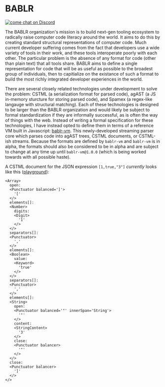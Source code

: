 # BABLR
[![come chat on Discord](https://img.shields.io/discord/1151914613089251388)](https://discord.gg/NfMNyYN6cX)

The BABLR organization's mission is to build next-gen tooling ecosystem to radically raise computer code literacy around the world. It aims to do this by creating standard structural representations of computer code. Much current developer suffering comes from the fact that developers use a wide variety of tools in their work, and these tools interoperate poorly with each other. The particular problem is the absence of any format for code (other than plain text) that all tools share. BABLR aims to define a single representation for code that will be as useful as possible to the broadest group of individuals, then to capitialize on the existance of such a format to build the most richly integrated developer experiences in the world.

There are several closely related technologies under development to solve the problem: CSTML (a serialization format for parsed code), agAST (a JS in-memory sturcture for storing parsed code), and Spamex (a regex-like langauge with structural matching). Each of these technologies is designed to be larger than the BABLR organization and would likely be subject to formal standardization if they are informally successful, as is often the way of things with the web. Instead of writing a formal specification for these technologies, I have instead opted to define them in terms of a reference VM built in Javascript: [bablr-vm]([bablr-vm](https://github.com/bablr-lang/bablr-vm)). This newly-developed streaming parser core which parses code into agAST trees, CSTML documents, or CSTML-ish streams. Because the formats are defined by `bablr-vm` and `bablr-vm` is in alpha, the formats should also be considered to be in alpha and are subject to change at any time up until `bablr-vm@1.0.0` (which is being worked towards with all possible haste).

A CSTML document for the JSON expression `[1,true,"3"]` *currently* looks like this ([playground](https://codesandbox.io/p/sandbox/blissful-sky-sgvdpz?file=%2Fsrc%2Fjson.grammar.js%3A34%2C47)):
```cstml
<Array>
  open:
  <Punctuator balanced=']'>
    '['
  </>
  elements[]:
  <Number>
    digits:
    <Digit>
      '1'
    </>
  </>
  separators[]:
  <Punctuator>
    ','
  </>
  elements[]:
  <Boolean>
    value:
    <Keyword>
      'true'
    </>
  </>
  separators[]:
  <Punctuator>
    ','
  </>
  elements[]:
  <String>
    open:
    <Punctuator balanced='"' innerSpan='String'>
      '"'
    </>
    content:
    <StringContent>
      '3'
    </>
    close:
    <Punctuator balancer>
      '"'
    </>
  </>
  close:
  <Punctuator balancer>
    ']'
  </>
</>
```
